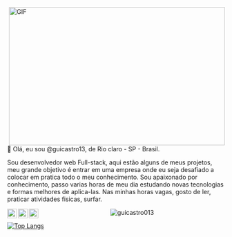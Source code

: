 <img align="right" alt="GIF" src="https://github.com/abhisheknaiidu/abhisheknaiidu/blob/master/code.gif?raw=true" width="500" height="320" />
👋 Olá, eu sou @guicastro13, de Rio claro - SP - Brasil.

<br>
 
  Sou desenvolvedor web Full-stack, aqui estão alguns de meus projetos, meu grande objetivo é entrar em uma empresa onde eu seja desafiado  a colocar em pratica todo o meu conhecimento.
  Sou apaixonado por conhecimento, passo varias horas de meu dia estudando novas tecnologias e formas melhores de aplica-las.
  Nas minhas horas vagas, gosto de ler, praticar atividades fisicas, surfar.

<a href="https://www.instagram.com/guicastro013/">
  <img align="left" alt="Abhishek's Instagram" width="22px" src="https://raw.githubusercontent.com/hussainweb/hussainweb/main/icons/instagram.png" />
</a>
<a href="https://discord.gg/V8WZPYC">
  <img align="left" alt="Abhishek's Discord" width="22px" src="https://raw.githubusercontent.com/peterthehan/peterthehan/master/assets/discord.svg" />
</a>
<a href="https://www.linkedin.com/in/guicastro13/">
  <img align="left" alt="Abhishek's LinkedIN" width="22px" src="https://raw.githubusercontent.com/peterthehan/peterthehan/master/assets/linkedin.svg" />
</a>

<p align="center">  <img src="https://github-readme-stats.vercel.app/api?username=guicastro13&show_icons=true&theme=radical" alt="guicastro013"/> </p>

[![Top Langs](https://github-readme-stats.vercel.app/api/top-langs/?username=guicastro13)](https://github.com/anuraghazra/github-readme-stats)


<!---
guicastro13/guicastro13 is a ✨ special ✨ repository because its `README.md` (this file) appears on your GitHub profile.
You can click the Preview link to take a look at your changes.
--->
